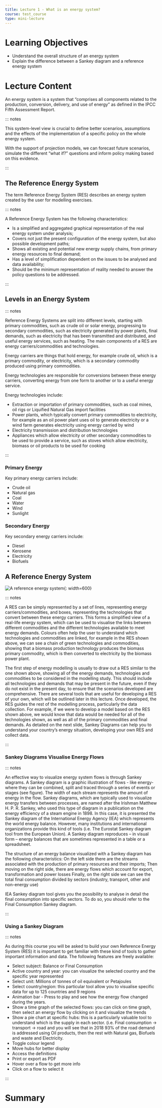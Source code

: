 ```yaml
---
title: Lecture 1 - What is an energy system?
course: test_course
type: mini-lecture
---
```


# Learning Objectives

- Understand the overall structure of an energy system
- Explain the difference between a Sankey diagram and a reference energy system

# Lecture Content

An energy system is a system that “comprises all components related to the production, conversion, delivery, and use of energy” as defined in the IPCC Fifth Assessment Report.

::: notes

This system-level view is crucial to define better scenarios, assumptions and the effects of the implementation of a specific policy on the whole energy system.

With the support of projection models, we can forecast future scenarios, simulate the different “what if?” questions and inform policy making based on this evidence.

:::

## The Reference Energy System

The term Reference Energy System (RES) describes an energy system created by the user for modelling exercises.

::: notes

A Reference Energy System has the following characteristics:

- Is a simplified and aggregated graphical representation of the real energy system under analysis;
- Covers not just the present configuration of the energy system, but also possible development paths;
- Shows all existing and potential new energy supply chains, from primary energy resources to final demand;
- Has a level of simplification dependent on the issues to be analysed and data availability;
- Should be the minimum representation of reality needed to answer the policy questions to be addressed.

:::

## Levels in an Energy System

::: notes

Reference Energy Systems are split into different levels, starting with primary commodities, such as crude oil or solar energy, progressing to secondary commodities, such as electricity generated by power plants, final demands, such as electricity that has been transmitted and distributed, and useful energy services, such as heating. The main components of a RES are energy carriers/commodities and technologies.

Energy carriers are things that hold energy, for example crude oil, which is a primary commodity, or electricity, which is a secondary commodity produced using primary commodities.

Energy technologies are responsible for conversions between these energy carriers, converting energy from one form to another or to a useful energy service.

Energy technologies include:

- Extraction or importation of primary commodities, such as coal mines, oil rigs or Liquified Natural Gas import facilities
- Power plants, which typically convert primary commodities to electricity, for example as an oil power plant uses oil to generate electricity or a wind farm generates electricity using energy carried by wind
- Electricity transmission and distribution technologies
- Appliances which allow electricity or other secondary commodities to be used to provide a service, such as stoves which allow electricity, biomass or oil products to be used for cooking

:::

### Primary Energy

Key primary energy carriers include:

- Crude oil
- Natural gas
- Coal
- Water
- Wind
- Sunlight

### Secondary Energy

Key secondary energy carriers include:

- Diesel
- Kerosene
- Electricity
- Biofuels

## A Reference Energy System

![A reference energy system](img/res_1.png){: width=600}

::: notes

A RES can be simply represented by a set of lines, representing energy carriers/commodities, and boxes, representing the technologies that convert between these energy carriers. This forms a simplified view of a real-life energy system, which can be used to visualise the links between different commodities and the different technologies available to meet energy demands. Colours often help the user to understand which technologies and commodities are linked, for example in the RES shown above, we can see a chain of green technologies and commodities, showing that a biomass production technology produces the biomass primary commodity, which is then converted to electricity by the biomass power plant.

The first step of energy modelling is usually to draw out a RES similar to the one shown above, showing all of the energy demands, technologies and commodities to be considered in the modelling study. This should include all technologies and demands that may be present in the future, even if they do not exist in the present day, to ensure that the scenarios developed are comprehensive. There are several tools that are useful for developing a RES of your own, which will be outlined later in this lecture. Once developed, the RES guides the rest of the modelling process, particularly the data collection. For example, if we were to develop a model based on the RES shown above, we would know that data would be needed for all of the technologies shown, as well as all of the primary commodities and final demands. As detailed on the next slide, Sankey Diagrams can help you to understand your country’s energy situation, developing your own RES and collect data.

:::

### Sankey Diagrams Visualise Energy Flows

::: notes

An effective way to visualize energy system flows is through Sankey diagrams. A Sankey diagram is a graphic illustration of flows - like energy- where they can be combined, split and traced through a series of events or stages (see figure). The width of each stream represents the amount of energy in the flow. Sankey diagrams, which are typically used to visualize energy transfers between processes, are named after the Irishman Matthew H. P. R. Sankey, who used this type of diagram in a publication on the energy efficiency of a steam engine in 1898. In this case, it is presented the Sankey diagram of the International Energy Agency (IEA)  which represents the world energy balance. However, many institutions and international organizations provide this kind of tools (i.e. The Eurostat Sankey diagram tool from the European Union). A Sankey diagram reproduces – in visual form – energy balances that are sometimes represented in a table or a spreadsheet.

The structure of an energy balance visualized with a Sankey diagram has the following characteristics:
On the left side there are the streams associated with the production of primary resources and their imports;
Then moving on the right side, there are energy flows which account for export, transformation and power losses
Finally, on the right side we can see the total final consumption divided by sectors (industry, transport, other and non-energy use)

IEA Sankey diagram tool gives you the possibility to analyse in detail the final consumption into specific sectors. To do so, you should refer to the Final Consumption Sankey diagram.

:::

### Using a Sankey Diagram

::: notes

As during this course you will be asked to build your own Reference Energy System (RES) it is important to get familiar with these kind of tools to gather important information and data. The following features are freely available:

- Select subject: Balance or Final Consumption
- Active country and year: you can visualize the selected country and the specific year represented
- Select unit: Millions of tonnes of oil equivalent or Petajoules
- Select country/region: this particular tool allow you to visualise specific data for up to 125 countries and 9 regions
- Animation bar - Press to play and see how the energy flow changed during the years.
- Show a time graph of the selected flows: you can click on time graph, then select an energy flow by clicking on it and visualize the trends
- Show a pie chart at specific hubs: this is a particularly valuable tool to understand which is the supply in each sector. (i.e. Final consumption -> transport -> road and you will see that in 2018 93% of the road demand is addressed using Oil products, then the rest with Natural gas, Biofuels and waste and Electricity.
- Toggle colour legend
- Move hubs for better display
- Access the definitions
- Print or export as PDF
- Hover over a flow to get more info
- Click on a flow to select it

:::

# Summary


